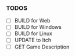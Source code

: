 ### TODOS
- [ ] BUILD for Web
- [ ] BUILD for Windows
- [ ] BUILD for Linux
- [ ] UPDATE to Itch
- [ ] GET Game Description
